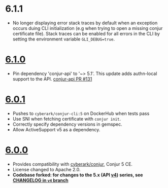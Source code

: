 # 6.1.1

* No longer displaying error stack traces by default when an exception occurs duing CLI
  initialization (e.g when trying to open a missing conjur certificate file). Stack traces
  can be enabled for all errors in the CLI by setting the environment variable `GLI_DEBUG=true`.

# [6.1.0](https://github.com/cyberark/conjur-cli/releases/tag/v6.1.0)

* Pin dependency 'conjur-api' to '~> 5.1'. This update adds authn-local support to the API. [conjur-api PR #131](https://github.com/cyberark/conjur-api-ruby/pull/131)

# [6.0.1](https://github.com/cyberark/conjur-cli/releases/tag/v6.0.1)

* Pushes to `cyberark/conjur-cli:5` on DockerHub when tests pass
* Use SNI when fetching certificate with `conjur init`.
* Correctly specify dependency versions in gemspec.
* Allow ActiveSupport v5 as a dependency.

# [6.0.0](https://github.com/cyberark/conjur-cli/releases/tag/v6.0.0)

* Provides compatibility with [cyberark/conjur](https://github.com/cyberark/conjur), Conjur 5 CE.
* License changed to Apache 2.0.
* **Codebase forked: for changes to the 5.x (API [v4][v4-branch]) series, see
  [CHANGELOG in `v4` branch][v4-changelog]**

[v4-branch]: https://github.com/cyberark/conjur-cli/tree/v4
[v4-changelog]: https://github.com/cyberark/conjur-cli/blob/v4/CHANGELOG.md
